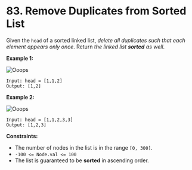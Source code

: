 # 83. Remove Duplicates from Sorted List
Given the `head` of a sorted linked list, *delete all duplicates such that each element appears only once*. Return *the linked list **sorted** as well*.

**Example 1:**

![Ooops](https://assets.leetcode.com/uploads/2021/01/04/list1.jpg)
```
Input: head = [1,1,2]
Output: [1,2]
```

**Example 2:**

![Ooops](https://assets.leetcode.com/uploads/2021/01/04/list2.jpg)
```
Input: head = [1,1,2,3,3]
Output: [1,2,3]
```

**Constraints:**
- The number of nodes in the list is in the range `[0, 300]`.
- `-100 <= Node.val <= 100`
- The list is guaranteed to be **sorted** in ascending order.